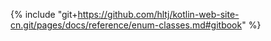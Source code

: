 {% include "git+https://github.com/hltj/kotlin-web-site-cn.git/pages/docs/reference/enum-classes.md#gitbook" %}
